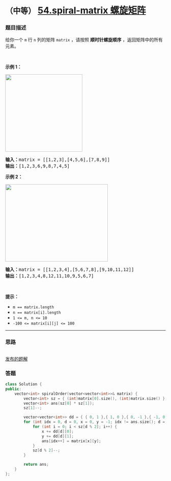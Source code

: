 # `（中等）` [54.spiral-matrix 螺旋矩阵](https://leetcode-cn.com/problems/spiral-matrix/)

### 题目描述
<p>给你一个 <code>m</code> 行 <code>n</code> 列的矩阵&nbsp;<code>matrix</code> ，请按照 <strong>顺时针螺旋顺序</strong> ，返回矩阵中的所有元素。</p>

<p>&nbsp;</p>

<p><strong>示例 1：</strong></p>
<img style="width: 242px; height: 242px;" src="https://assets.leetcode.com/uploads/2020/11/13/spiral1.jpg" alt="">
<pre><strong>输入：</strong>matrix = [[1,2,3],[4,5,6],[7,8,9]]
<strong>输出：</strong>[1,2,3,6,9,8,7,4,5]
</pre>

<p><strong>示例 2：</strong></p>
<img style="width: 322px; height: 242px;" src="https://assets.leetcode.com/uploads/2020/11/13/spiral.jpg" alt="">
<pre><strong>输入：</strong>matrix = [[1,2,3,4],[5,6,7,8],[9,10,11,12]]
<strong>输出：</strong>[1,2,3,4,8,12,11,10,9,5,6,7]
</pre>

<p>&nbsp;</p>

<p><strong>提示：</strong></p>

<ul>
	<li><code>m == matrix.length</code></li>
	<li><code>n == matrix[i].length</code></li>
	<li><code>1 &lt;= m, n &lt;= 10</code></li>
	<li><code>-100 &lt;= matrix[i][j] &lt;= 100</code></li>
</ul>


---
### 思路
```
```

[发布的题解](https://leetcode-cn.com/problems/spiral-matrix/solution/spiral-matrix-by-ikaruga-o8rt/)

### 答题
``` C++
class Solution {
public:
    vector<int> spiralOrder(vector<vector<int>>& matrix) {
        vector<int> sz = { (int)matrix[0].size(), (int)matrix.size() };
        vector<int> ans(sz[0] * sz[1]);
        sz[1]--;

        vector<vector<int>> dd = { { 0, 1 },{ 1, 0 },{ 0, -1 },{ -1, 0 } };
        for (int idx = 0, d = 0, x = 0, y = -1; idx != ans.size(); d = (d + 1) % dd.size()) {
            for (int i = 0; i < sz[d % 2]; i++) {
                x += dd[d][0];
                y += dd[d][1];
                ans[idx++] = matrix[x][y];
            }
            sz[d % 2]--;
        }

        return ans;
    }
};
```




